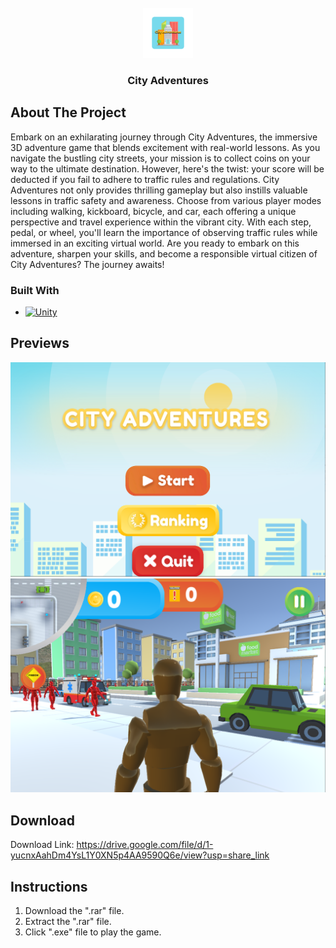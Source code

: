<br />
<div align="center">
  <a href="https://github.com/xcboi2k/City-Adventures-NTEK-1">
    <img src="Assets/_display/logo.png" alt="Logo" width="80" height="80">
  </a>

  <h3 align="center">City Adventures</h3>
</div>

<!-- ABOUT THE PROJECT -->
## About The Project

Embark on an exhilarating journey through City Adventures, the immersive 3D adventure game that blends excitement with real-world lessons. As you navigate the bustling city streets, your mission is to collect coins on your way to the ultimate destination. However, here's the twist: your score will be deducted if you fail to adhere to traffic rules and regulations. City Adventures not only provides thrilling gameplay but also instills valuable lessons in traffic safety and awareness. Choose from various player modes including walking, kickboard, bicycle, and car, each offering a unique perspective and travel experience within the vibrant city. With each step, pedal, or wheel, you'll learn the importance of observing traffic rules while immersed in an exciting virtual world. Are you ready to embark on this adventure, sharpen your skills, and become a responsible virtual citizen of City Adventures? The journey awaits!

### Built With

* [![Unity][Unity-logo]][Unity-url]

[Unity-logo]: https://img.shields.io/badge/Unity-20232A?style=for-the-badge&logo=react&logoColor=61DAFB
[Unity-url]: https://unity.com/

## Previews
<div>
  <a href="https://github.com/xcboi2k/City-Adventures-NTEK-1">
    <img src="Assets/_display/preview1.png" alt="Preview 1">
  </a>
</div>
<div>
  <a href="https://github.com/xcboi2k/City-Adventures-NTEK-1">
    <img src="Assets/_display/preview2.png" alt="Preview 2">
  </a>
</div>

## Download

Download Link: https://drive.google.com/file/d/1-yucnxAahDm4YsL1Y0XN5p4AA9590Q6e/view?usp=share_link

## Instructions

1. Download the ".rar" file.
2. Extract the ".rar" file.
3. Click ".exe" file to play the game.


